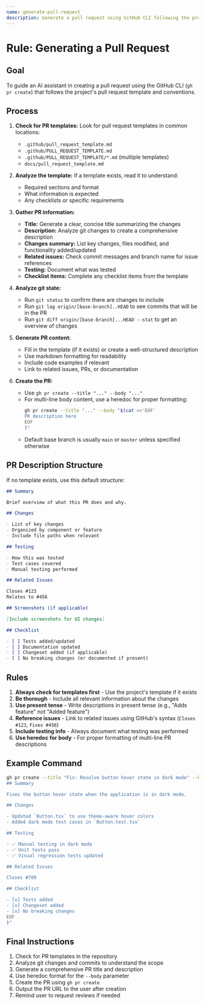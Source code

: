 ```yaml
---
name: generate-pull-request
description: Generate a pull request using GitHub CLI following the project's pull request template.
---
```


# Rule: Generating a Pull Request

## Goal

To guide an AI assistant in creating a pull request using the GitHub CLI (`gh pr create`) that follows the project's pull request template and conventions.

## Process

1.  **Check for PR templates:** Look for pull request templates in common locations:
    - `.github/pull_request_template.md`
    - `.github/PULL_REQUEST_TEMPLATE.md`
    - `.github/PULL_REQUEST_TEMPLATE/*.md` (multiple templates)
    - `docs/pull_request_template.md`

2.  **Analyze the template:** If a template exists, read it to understand:
    - Required sections and format
    - What information is expected
    - Any checklists or specific requirements

3.  **Gather PR information:**
    - **Title:** Generate a clear, concise title summarizing the changes
    - **Description:** Analyze git changes to create a comprehensive description
    - **Changes summary:** List key changes, files modified, and functionality added/updated
    - **Related issues:** Check commit messages and branch name for issue references
    - **Testing:** Document what was tested
    - **Checklist items:** Complete any checklist items from the template

4.  **Analyze git state:**
    - Run `git status` to confirm there are changes to include
    - Run `git log origin/[base-branch]..HEAD` to see commits that will be in the PR
    - Run `git diff origin/[base-branch]...HEAD --stat` to get an overview of changes

5.  **Generate PR content:**
    - Fill in the template (if it exists) or create a well-structured description
    - Use markdown formatting for readability
    - Include code examples if relevant
    - Link to related issues, PRs, or documentation

6.  **Create the PR:**
    - Use `gh pr create --title "..." --body "..."`
    - For multi-line body content, use a heredoc for proper formatting:
      ```bash
      gh pr create --title "..." --body "$(cat <<'EOF'
      PR description here
      EOF
      )"
      ```
    - Default base branch is usually `main` or `master` unless specified otherwise

## PR Description Structure

If no template exists, use this default structure:

```markdown
## Summary

Brief overview of what this PR does and why.

## Changes

- List of key changes
- Organized by component or feature
- Include file paths when relevant

## Testing

- How this was tested
- Test cases covered
- Manual testing performed

## Related Issues

Closes #123
Relates to #456

## Screenshots (if applicable)

[Include screenshots for UI changes]

## Checklist

- [ ] Tests added/updated
- [ ] Documentation updated
- [ ] Changeset added (if applicable)
- [ ] No breaking changes (or documented if present)
```

## Rules

1. **Always check for templates first** - Use the project's template if it exists
2. **Be thorough** - Include all relevant information about the changes
3. **Use present tense** - Write descriptions in present tense (e.g., "Adds feature" not "Added feature")
4. **Reference issues** - Link to related issues using GitHub's syntax (`Closes #123`, `Fixes #456`)
5. **Include testing info** - Always document what testing was performed
6. **Use heredoc for body** - For proper formatting of multi-line PR descriptions

## Example Command

```bash
gh pr create --title "Fix: Resolve button hover state in dark mode" --body "$(cat <<'EOF'
## Summary

Fixes the button hover state when the application is in dark mode.

## Changes

- Updated `Button.tsx` to use theme-aware hover colors
- Added dark mode test cases in `Button.test.tsx`

## Testing

- ✅ Manual testing in dark mode
- ✅ Unit tests pass
- ✅ Visual regression tests updated

## Related Issues

Closes #789

## Checklist

- [x] Tests added
- [x] Changeset added
- [x] No breaking changes
EOF
)"
```

## Final Instructions

1. Check for PR templates in the repository
2. Analyze git changes and commits to understand the scope
3. Generate a comprehensive PR title and description
4. Use heredoc format for the `--body` parameter
5. Create the PR using `gh pr create`
6. Output the PR URL to the user after creation
7. Remind user to request reviews if needed

